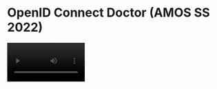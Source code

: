 # OpenID Connect Doctor (AMOS SS 2022)

<video src='Deliverables/sprint-05/build-process-video.mp4' width=180/>

## Local Development
### Prerequisites
* Git
* Node.js Version 16.15.0 or later (with NPM)
* Optional: A local docker environment (for testing purposes)

### Build
Before you can build the application you have to checkout the code from github.

```sh
# Clone via HTTPS
git clone https://github.com/amosproj/amos2022ss08-openid-connect-doctor.git

# Clone via SSH
git clone git@github.com:amosproj/amos2022ss08-openid-connect-doctor.git
```

After that you can just run the included build-scripts (```build.ps1``` or ```build.sh```) or execute the following commands in your terminal of choice to build and start the app:
```sh
# Install the npm packages
npm install

# Build the app
npm run build

# Start the app
npm start
```

### Testing
The applications contains unittests that can be used to test the individual components. To run them locally just execute the following command:

```sh
npm test
```

If you want to test your changes against a local OpenId-Connect-Server we recommend that you use [Keycloak](https://github.com/keycloak/keycloak) in a local docker enviroment. If you need information on how to set up keycloak in docker, have a look at the [official documentation](https://www.keycloak.org/getting-started/getting-started-docker).
